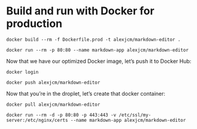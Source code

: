 # Build and run with Docker for production

`docker build --rm -f Dockerfile.prod -t alexjcm/markdown-editor .`

`docker run --rm -p 80:80 --name markdown-app alexjcm/markdown-editor`

Now that we have our optimized Docker image, let’s push it to Docker Hub:

`docker login`

`docker push alexjcm/markdown-editor`

Now that you’re in the droplet, let’s create that docker container:

`docker pull alexjcm/markdown-editor`

`docker run --rm -d -p 80:80 -p 443:443 -v /etc/ssl/my-server:/etc/nginx/certs --name markdown-app alexjcm/markdown-editor`
